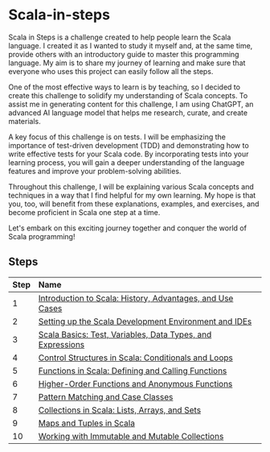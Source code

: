 # Scala-in-steps

Scala in Steps is a challenge created to help people learn the Scala language. I created it as I wanted to study it myself and, at the same time, provide others with an introductory guide to master this programming language. My aim is to share my journey of learning and make sure that everyone who uses this project can easily follow all the steps.

One of the most effective ways to learn is by teaching, so I decided to create this challenge to solidify my understanding of Scala concepts. To assist me in generating content for this challenge, I am using ChatGPT, an advanced AI language model that helps me research, curate, and create materials.

A key focus of this challenge is on tests. I will be emphasizing the importance of test-driven development (TDD) and demonstrating how to write effective tests for your Scala code. By incorporating tests into your learning process, you will gain a deeper understanding of the language features and improve your problem-solving abilities.

Throughout this challenge, I will be explaining various Scala concepts and techniques in a way that I find helpful for my own learning. My hope is that you, too, will benefit from these explanations, examples, and exercises, and become proficient in Scala one step at a time.

Let's embark on this exciting journey together and conquer the world of Scala programming!


## Steps

| Step | Name                                                                                          |
|---|:----------------------------------------------------------------------------------------------|
| 1 | [Introduction to Scala: History, Advantages, and Use Cases](./step_01_introduction/readme.md) |
| 2 | [Setting up the Scala Development Environment and IDEs](./README.md)                          |
| 3 | [Scala Basics: Test, Variables, Data Types, and Expressions](./README.md)                     |
| 4 | [Control Structures in Scala: Conditionals and Loops](./README.md)                            |
| 5 | [Functions in Scala: Defining and Calling Functions](./README.md)                             |
| 6 | [Higher-Order Functions and Anonymous Functions](./README.md)                                 |
| 7 | [Pattern Matching and Case Classes](./README.md)                                              |
| 8 | [Collections in Scala: Lists, Arrays, and Sets](./README.md)                                  |
| 9 | [Maps and Tuples in Scala](./README.md)                                                       | 
| 10| [Working with Immutable and Mutable Collections](./README.md)                                 |